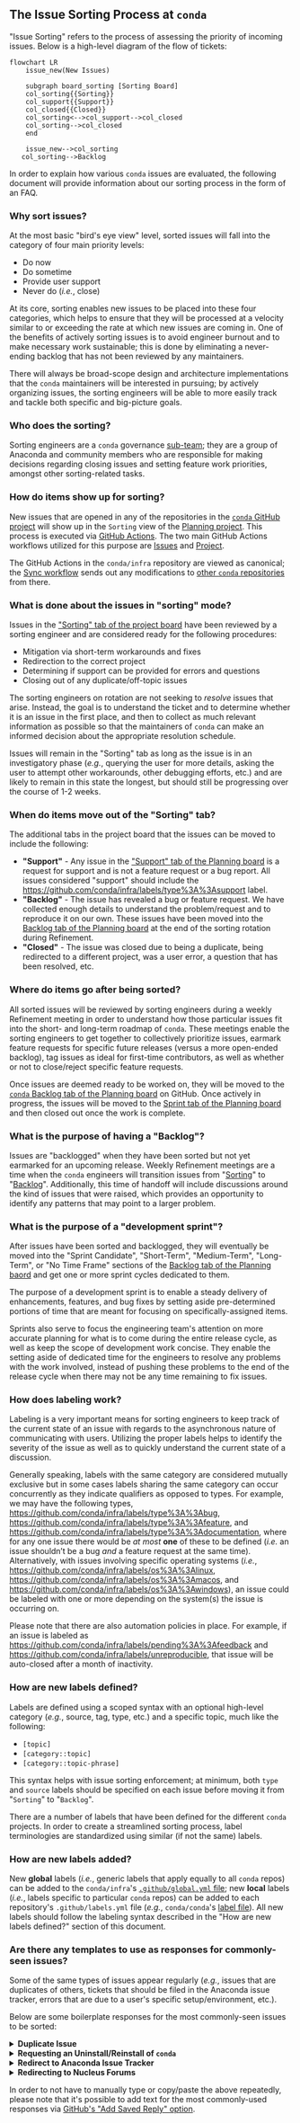 ## The Issue Sorting Process at `conda`

"Issue Sorting" refers to the process of assessing the priority of incoming issues. Below is a high-level diagram of the flow of tickets:

```mermaid
flowchart LR
    issue_new(New Issues)

    subgraph board_sorting [Sorting Board]
    col_sorting{{Sorting}}
    col_support{{Support}}
    col_closed{{Closed}}
    col_sorting<-->col_support-->col_closed
    col_sorting-->col_closed
    end

    issue_new-->col_sorting
   col_sorting-->Backlog
```

In order to explain how various `conda` issues are evaluated, the following document will provide information about our sorting process in the form of an FAQ.


### Why sort issues?

At the most basic "bird's eye view" level, sorted issues will fall into the category of four main priority levels:

- Do now
- Do sometime
- Provide user support
- Never do (_i.e._, close)

At its core, sorting enables new issues to be placed into these four categories, which helps to ensure that they will be processed at a velocity similar to or exceeding the rate at which new issues are coming in. One of the benefits of actively sorting issues is to avoid engineer burnout and to make necessary work sustainable; this is done by eliminating a never-ending backlog that has not been reviewed by any maintainers.

There will always be broad-scope design and architecture implementations that the `conda` maintainers will be interested in pursuing; by actively organizing issues, the sorting engineers will be able to more easily track and tackle both specific and big-picture goals.

### Who does the sorting?

Sorting engineers are a `conda` governance [sub-team](https://github.com/conda-incubator/governance#sub-teams); they are a group of Anaconda and community members who are responsible for making decisions regarding closing issues and setting feature work priorities, amongst other sorting-related tasks.


### How do items show up for sorting?

New issues that are opened in any of the repositories in the [`conda` GitHub project](https://github.com/conda) will show up in the `Sorting` view of the [Planning project](https://github.com/orgs/conda/projects/2/views/11). This process is executed via [GitHub Actions](https://docs.github.com/en/actions). The two main GitHub Actions workflows utilized for this purpose are [Issues](https://github.com/conda/infra/blob/main/.github/workflows/issues.yml) and [Project](https://github.com/conda/infra/blob/main/.github/workflows/project.yml).

The GitHub Actions in the `conda/infra` repository are viewed as canonical; the [Sync workflow](https://github.com/conda/infra/blob/main/.github/workflows/sync.yml) sends out any modifications to [other `conda` repositories](https://github.com/conda/infra/blob/main/.github/sync.yml#L3-L17) from there.


### What is done about the issues in "sorting" mode?

Issues in the ["Sorting" tab of the project board](https://github.com/orgs/conda/projects/2/views/11) have been reviewed by a sorting engineer and are considered ready for the following procedures:

- Mitigation via short-term workarounds and fixes
- Redirection to the correct project
- Determining if support can be provided for errors and questions
- Closing out of any duplicate/off-topic issues

The sorting engineers on rotation are not seeking to _resolve_ issues that arise. Instead, the goal is to understand the ticket and to determine whether it is an issue in the first place, and then to collect as much relevant information as possible so that the maintainers of `conda` can make an informed decision about the appropriate resolution schedule.

Issues will remain in the "Sorting" tab as long as the issue is in an investigatory phase (_e.g._, querying the user for more details, asking the user to attempt other workarounds, other debugging efforts, etc.) and are likely to remain in this state the longest, but should still be progressing over the course of 1-2 weeks.


### When do items move out of the "Sorting" tab?

The additional tabs in the project board that the issues can be moved to include the following:

- **"Support"** - Any issue in the ["Support" tab of the Planning board](https://github.com/orgs/conda/projects/2/views/12) is a request for support and is not a feature request or a bug report. All issues considered "support" should include the https://github.com/conda/infra/labels/type%3A%3Asupport label.
- **"Backlog"** - The issue has revealed a bug or feature request. We have collected enough details to understand the problem/request and to reproduce it on our own. These issues have been moved into the [Backlog tab of the Planning board](https://github.com/orgs/conda/projects/2/views/13) at the end of the sorting rotation during Refinement.
- **"Closed"** - The issue was closed due to being a duplicate, being redirected to a different project, was a user error, a question that has been resolved, etc.


### Where do items go after being sorted?

All sorted issues will be reviewed by sorting engineers during a weekly Refinement meeting in order to understand how those particular issues fit into the short- and long-term roadmap of `conda`. These meetings enable the sorting engineers to get together to collectively prioritize issues, earmark feature requests for specific future releases (versus a more open-ended backlog), tag issues as ideal for first-time contributors, as well as whether or not to close/reject specific feature requests.

Once issues are deemed ready to be worked on, they will be moved to the [`conda` Backlog tab of the Planning board](https://github.com/orgs/conda/projects/2/views/13) on GitHub. Once actively in progress, the issues will be moved to the [Sprint tab of the Planning board](https://github.com/orgs/conda/projects/2/views/14) and then closed out once the work is complete.


### What is the purpose of having a "Backlog"?

Issues are "backlogged" when they have been sorted but not yet earmarked for an upcoming release. Weekly Refinement meetings are a time when the `conda` engineers will transition issues from "[Sorting](https://github.com/orgs/conda/projects/2/views/11)" to "[Backlog](https://github.com/orgs/conda/projects/2/views/13)". Additionally, this time of handoff will include discussions around the kind of issues that were raised, which provides an opportunity to identify any patterns that may point to a larger problem.


### What is the purpose of a "development sprint"?

After issues have been sorted and backlogged, they will eventually be moved into the "Sprint Candidate", "Short-Term", "Medium-Term", "Long-Term", or "No Time Frame" sections of the [Backlog tab of the Planning baord](https://github.com/orgs/conda/projects/2/views/13) and get one or more sprint cycles dedicated to them.

The purpose of a development sprint is to enable a steady delivery of enhancements, features, and bug fixes by setting aside pre-determined portions of time that are meant for focusing on specifically-assigned items.

Sprints also serve to focus the engineering team's attention on more accurate planning for what is to come during the entire release cycle, as well as keep the scope of development work concise. They enable the setting aside of dedicated time for the engineers to resolve any problems with the work involved, instead of pushing these problems to the end of the release cycle when there may not be any time remaining to fix issues.


### How does labeling work?

Labeling is a very important means for sorting engineers to keep track of the current state of an issue with regards to the asynchronous nature of communicating with users. Utilizing the proper labels helps to identify the severity of the issue as well as to quickly understand the current state of a discussion.

Generally speaking, labels with the same category are considered mutually exclusive but in some cases labels sharing the same category can occur concurrently as they indicate qualifiers as opposed to types. For example, we may have the following types, https://github.com/conda/infra/labels/type%3A%3Abug, https://github.com/conda/infra/labels/type%3A%3Afeature, and https://github.com/conda/infra/labels/type%3A%3Adocumentation, where for any one issue there would be _at most_ **one** of these to be defined (_i.e._ an issue shouldn’t be a bug _and_ a feature request at the same time). Alternatively, with issues involving specific operating systems (_i.e._, https://github.com/conda/infra/labels/os%3A%3Alinux, https://github.com/conda/infra/labels/os%3A%3Amacos, and https://github.com/conda/infra/labels/os%3A%3Awindows), an issue could be labeled with one or more depending on the system(s) the issue is occurring on.

Please note that there are also automation policies in place. For example, if an issue is labeled as https://github.com/conda/infra/labels/pending%3A%3Afeedback and https://github.com/conda/infra/labels/unreproducible, that issue will be auto-closed after a month of inactivity.


### How are new labels defined?

Labels are defined using a scoped syntax with an optional high-level category (_e.g._, source, tag, type, etc.) and a specific topic, much like the following:

- `[topic]`
- `[category::topic]`
- `[category::topic-phrase]`

This syntax helps with issue sorting enforcement; at minimum, both `type` and `source` labels should be specified on each issue before moving it from "`Sorting`" to "`Backlog`".

There are a number of labels that have been defined for the different `conda` projects. In order to create a streamlined sorting process, label terminologies are standardized using similar (if not the same) labels.


### How are new labels added?

New **global** labels (_i.e._, generic labels that apply equally to all `conda` repos) can be added to the `conda/infra`'s [`.github/global.yml` file](https://github.com/conda/infra/blob/main/.github/global.yml); new **local** labels (_i.e._, labels specific to particular `conda` repos) can be added to each repository's `.github/labels.yml` file (_e.g._, `conda/conda`'s [label file](https://github.com/conda/conda/blob/master/.github/labels.yml)). All new labels should follow the labeling syntax described in the "How are new labels defined?" section of this document.


### Are there any templates to use as responses for commonly-seen issues?

Some of the same types of issues appear regularly (_e.g._, issues that are duplicates of others, tickets that should be filed in the Anaconda issue tracker, errors that are due to a user's specific setup/environment, etc.).

Below are some boilerplate responses for the most commonly-seen issues to be sorted:

<details>
<summary><b>Duplicate Issue</b></summary>

<pre>

This is a duplicate of <b>[link to primary issue]</b>; please feel free to continue the discussion there.
</pre>

> :warning: Apply the https://github.com/conda/infra/labels/duplicate label to the issue being closed and https://github.com/conda/infra/labels/duplicate%3A%3Aprimary to the original issue.

</details>

<details>
<summary><b>Requesting an Uninstall/Reinstall of <code>conda</code></b></summary>

<pre>

Please uninstall your current version of `conda` and reinstall the latest version.
Feel free to use either the [miniconda](https://docs.conda.io/en/latest/miniconda.html)
or [anaconda](https://www.anaconda.com/products/individual#windows) installer,
whichever is more appropriate for your needs.
</pre>

</details>

<details>
<summary><b>Redirect to Anaconda Issue Tracker</b></summary>

<pre>

Thank you for filing this issue! Unfortunately, this is off-topic for this repo.
If you are still encountering this issue please reopen in the
[Anaconda issue tracker](https://github.com/ContinuumIO/anaconda-issues/issues)
where `conda` installer/package issues are addressed.
</pre>

> :warning: Apply the https://github.com/conda/infra/labels/off-topic label to these tickets before closing them out.

</details>

<details>
<summary><b>Redirecting to Nucleus Forums</b></summary>

<pre>

Unfortunately, this issue is outside the scope of support we offer via GitHub;
if you continue to experience the problems described here,
please post details to the [Nucleus forums](https://community.anaconda.cloud/).
</pre>

> :warning: Apply the https://github.com/conda/infra/labels/off-topic label to these tickets before closing them out.

</details>

In order to not have to manually type or copy/paste the above repeatedly, please note that it's possible to add text for the most commonly-used responses via [GitHub's "Add Saved Reply" option](https://docs.github.com/en/get-started/writing-on-github/working-with-saved-replies/creating-a-saved-reply).
